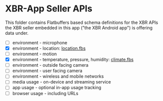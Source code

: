 # XBR-App Seller APIs

This folder contains Flatbuffers based schema definitions for the XBR APIs
the XBR seller embedded in this app ("the XBR Android app") is offering data under.

* [ ] environment - microphone
* [x] environment - location: [location.fbs](location.fbs)
* [ ] environment - motion
* [x] environment - temperature, pressure, humidity: [climate.fbs](climate.fbs)
* [ ] environment - outside facing camera
* [ ] environment - user facing camera
* [ ] environment - wireless and mobile networks
* [ ] media usage - on-device and streaming service
* [ ] app usage - optional in-app usage tracking
* [ ] browser usage - including URLs

